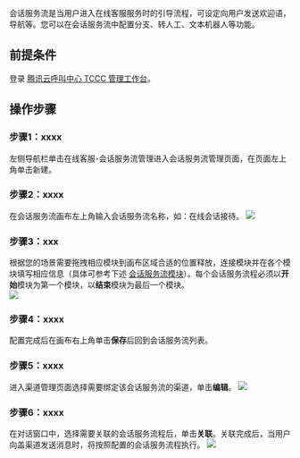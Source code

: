 ﻿会话服务流是当用户进入在线客服服务时的引导流程，可设定向用户发送欢迎语，导航等。您可以在会话服务流中配置分支、转人工、文本机器人等功能。
## 前提条件
登录 [腾讯云呼叫中心 TCCC 管理工作台](https://cloud.tencent.com/document/product/679/73497#logintccc)。

## 操作步骤
### 步骤1：xxxx
左侧导航栏单击在线客服-会话服务流管理进入会话服务流管理页面，在页面左上角单击新建。
### 步骤2：xxxx
在会话服务流画布左上角输入会话服务流名称，如：在线会话接待。
![](https://qcloudimg.tencent-cloud.cn/raw/629dae3ece7313e4128e188055288381.png)
### 步骤3：xxx
根据您的场景需要拖拽相应模块到画布区域合适的位置释放，连接模块并在各个模块填写相应信息（具体可参考下述 [会话服务流模块](https://cloud.tencent.com/document/product/679/76162)）。每个会话服务流程必须以**开始**模块为第一个模块，以**结束**模块为最后一个模块。   
![](https://qcloudimg.tencent-cloud.cn/raw/40b69c4b59f8acfc19177b4336620909.png)
### 步骤4：xxxx
配置完成后在画布右上角单击**保存**后回到会话服务流列表。
### 步骤5：xxxx
进入渠道管理页面选择需要绑定该会话服务流的渠道，单击**编辑**。
![](https://qcloudimg.tencent-cloud.cn/raw/3b3e448c1127eb8ab654813587e02d4f.png)
### 步骤6：xxxx
在对话窗口中，选择需要关联的会话服务流程后，单击**关联**。关联完成后，当用户向盖渠道发送消息时，将按照配置的会话服务流程执行。
![](https://qcloudimg.tencent-cloud.cn/raw/434360adf6029eaca60864f6edf15464.png)


